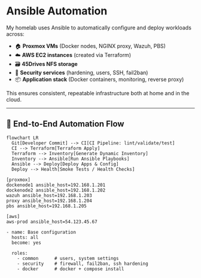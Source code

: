 # Ansible Automation

My homelab uses Ansible to automatically configure and deploy workloads across:

- 🏠 **Proxmox VMs** (Docker nodes, NGINX proxy, Wazuh, PBS)
- ☁️ **AWS EC2 instances** (created via Terraform)
- 🗃️ **45Drives NFS storage**
- 🔐 **Security services** (hardening, users, SSH, fail2ban)
- 📦 **Application stack** (Docker containers, monitoring, reverse proxy)

This ensures consistent, repeatable infrastructure both at home and in the cloud.

---

## 🚀 End-to-End Automation Flow

```mermaid
flowchart LR
  Git[Developer Commit] --> CI[CI Pipeline: lint/validate/test]
  CI --> Terraform[Terraform Apply]
  Terraform --> Inventory[Generate Dynamic Inventory]
  Inventory --> Ansible[Run Ansible Playbooks]
  Ansible --> Deploy[Deploy Apps & Config]
  Deploy --> Health[Smoke Tests / Health Checks]

[proxmox]
dockenode1 ansible_host=192.168.1.201
dockenode2 ansible_host=192.168.1.202
wazuh ansible_host=192.168.1.203
proxy ansible_host=192.168.1.204
pbs ansible_host=192.168.1.205

[aws]
aws-prod ansible_host=54.123.45.67

- name: Base configuration
  hosts: all
  become: yes

  roles:
    - common      # users, system settings
    - security    # firewall, fail2ban, ssh hardening
    - docker      # docker + compose install
```
